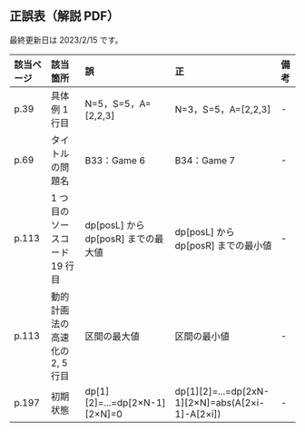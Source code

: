 ## 正誤表（解説 PDF）
最終更新日は 2023/2/15 です。

| **該当ページ** | **該当箇所** | **誤** | **正** | **備考** |
|:---|:---|:---|:---|:---|
| p.39 | 具体例 1 行目 | N=5，S=5，A=[2,2,3] | N=3，S=5，A=[2,2,3] | - |
| p.69 | タイトルの問題名 | B33：Game 6 | B34：Game 7 | - |
| p.113 | 1 つ目のソースコード 19 行目 | dp[posL] から dp[posR] までの最大値 | dp[posL] から dp[posR] までの最小値 | - |
| p.113 | 動的計画法の高速化の 2, 5 行目 | 区間の最大値 | 区間の最小値 | - |
| p.197 | 初期状態 | dp[1][2]=...=dp[2×N-1][2×N]=0 | dp[1][2]=...=dp[2xN-1][2×N]=abs(A[2×i-1]-A[2×i]) | - |
